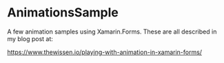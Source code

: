 # AnimationsSample
A few animation samples using Xamarin.Forms. These are all described in my blog post at:

https://www.thewissen.io/playing-with-animation-in-xamarin-forms/
